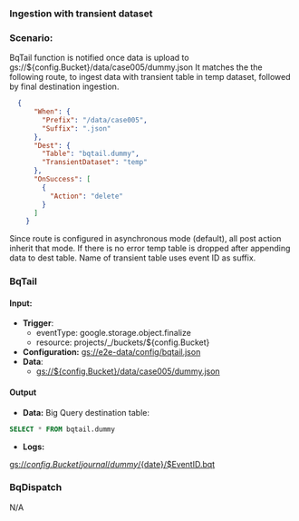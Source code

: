 ### Ingestion with transient dataset 

### Scenario:

BqTail function is notified once data is upload to gs://${config.Bucket}/data/case005/dummy.json
It matches the the following route, to ingest data with transient table in temp dataset, followed by final destination ingestion.


```json
  {
      "When": {
        "Prefix": "/data/case005",
        "Suffix": ".json"
      },
      "Dest": {
        "Table": "bqtail.dummy",
        "TransientDataset": "temp"
      },
      "OnSuccess": [
        {
          "Action": "delete"
        }
      ]
    }
```

Since route is configured in asynchronous mode (default), all post action inherit that mode.
If there is no error temp table is dropped after appending data to dest table.
Name of transient table uses event ID as suffix.


### BqTail

#### Input:

* **Trigger**:
    - eventType: google.storage.object.finalize
    - resource: projects/_/buckets/${config.Bucket}
* **Configuration:** [gs://e2e-data/config/bqtail.json](../../../config/bqtail.json)
* **Data**:
    - [gs://${config.Bucket}/data/case005/dummy.json](data/dummy.json)

#### Output

* **Data:**
Big Query destination table:

```sql
SELECT * FROM bqtail.dummy
```
 
* **Logs:** 


[gs://${config.Bucket}/journal/dummy/${date}/$EventID.bqt](data/expect/journal.json)

### BqDispatch

N/A
